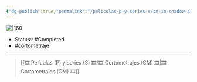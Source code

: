 ```yaml
---
{"dg-publish":true,"permalink":"/peliculas-p-y-series-s/cm-in-shadow-a-modern-odyssey/"}
---
```



![|160](https://m.media-amazon.com/images/M/MV5BOTIwNTZlMmYtOGNlZS00ZmFlLWEyYzAtMDcxNjgzMTdhNjJkXkEyXkFqcGdeQXVyNTExOTc5NDc@._V1_SX300.jpg)

- Status:: #Completed 
- #cortometraje 

---

> [[🎞️ Películas (P) y series (S) 🎞️/🎞️ Cortometrajes (CM) 🎞️\|🎞️ Cortometrajes (CM) 🎞️]]